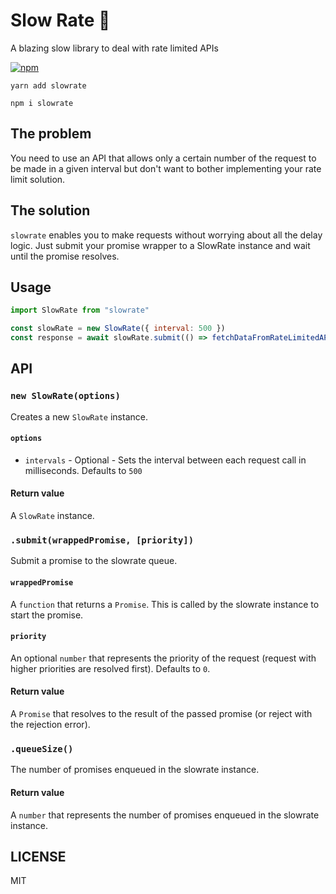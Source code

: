 # Slow Rate 🐢

A blazing slow library to deal with rate limited APIs

[![npm](https://img.shields.io/npm/v/slowrate.svg?style=flat-square)](https://www.npmjs.com/package/slowrate)

```
yarn add slowrate
```

```
npm i slowrate
```

## The problem

You need to use an API that allows only a certain number of the request to be made in a given interval but don't want to bother implementing your rate limit solution.

## The solution

`slowrate` enables you to make requests without worrying about all the delay logic. Just submit your promise wrapper to a SlowRate instance and wait until the promise resolves.

## Usage

```javascript
import SlowRate from "slowrate"

const slowRate = new SlowRate({ interval: 500 })
const response = await slowRate.submit(() => fetchDataFromRateLimitedAPI())
```

## API

### `new SlowRate(options)`

Creates a new `SlowRate` instance.

#### `options`

* `intervals` - Optional - Sets the interval between each request call in milliseconds. Defaults to `500`

#### Return value

A `SlowRate` instance.

### `.submit(wrappedPromise, [priority])`

Submit a promise to the slowrate queue.

#### `wrappedPromise`

A `function` that returns a `Promise`. This is called by the slowrate instance to start the promise.

#### `priority`

An optional `number` that represents the priority of the request (request with higher priorities are resolved first). Defaults to `0`.

#### Return value

A `Promise` that resolves to the result of the passed promise (or reject with the rejection error).

### `.queueSize()`

The number of promises enqueued in the slowrate instance.

#### Return value

A `number` that represents the number of promises enqueued in the slowrate instance.

## LICENSE

MIT
